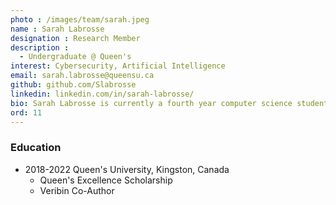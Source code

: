 ```yaml
---
photo : /images/team/sarah.jpeg
name : Sarah Labrosse
designation : Research Member 
description :
  - Undergraduate @ Queen's
interest: Cybersecurity, Artificial Intelligence
email: sarah.labrosse@queensu.ca
github: github.com/Slabrosse
linkedin: linkedin.com/in/sarah-labrosse/
bio: Sarah Labrosse is currently a fourth year computer science student specializing in Software Design at Queen's University, set to graduate in 2022. She recently became a member with the L1NNA Lab to pursue her interest in cybersecurity and artificial intelligence. Last year she worked on Veribin and hopes this year to continue research in the field with L1NNA.
ord: 11
---
```


### Education
- 2018-2022 Queen's University, Kingston, Canada
  - Queen's Excellence Scholarship
  - Veribin Co-Author 